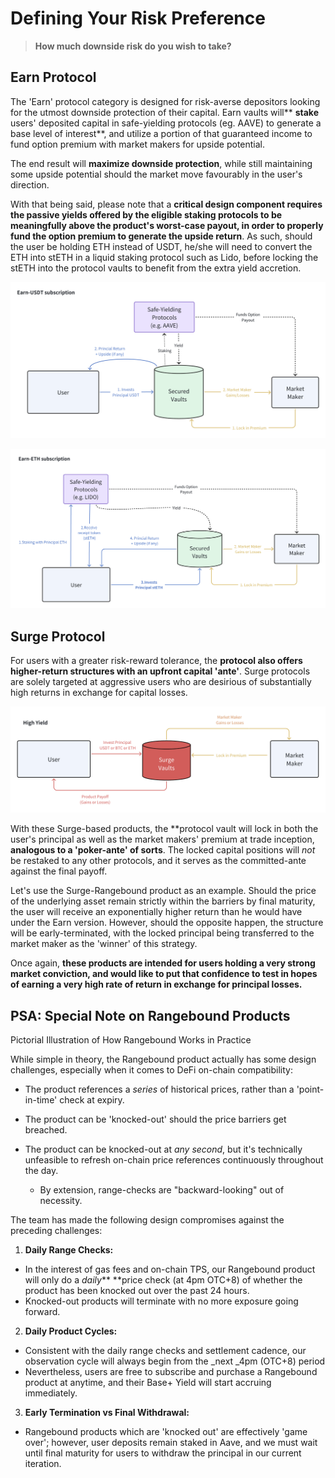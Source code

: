 # Defining Your Risk Preference

> **How much downside risk do you wish to take?**

## Earn Protocol

The 'Earn' protocol category is designed for risk-averse depositors looking for the utmost downside protection of their capital.  Earn vaults will** **stake** users' deposited capital in safe-yielding protocols (eg. AAVE) to generate a base level of interest**, and utilize a portion of that guaranteed income to fund option premium with market makers for upside potential.

The end result will **maximize downside protection**, while still maintaining some upside potential should the market move favourably in the user's direction.

With that being said, please note that a **critical design component requires the passive yields offered by the eligible staking protocols to be meaningfully above the product's worst-case payout, in order to properly fund the option premium to generate the upside return**.  As such, should the user be holding ETH instead of USDT, he/she will need to convert the ETH into stETH in a liquid staking protocol such as Lido, before locking the stETH into the protocol vaults to benefit from the extra yield accretion.

![](../static/draw6.png)

![](../static/draw7.png)

## Surge Protocol

For users with a greater risk-reward tolerance, the **protocol also offers higher-return structures with an upfront capital 'ante'**.  Surge protocols are solely targeted at aggressive users who are desirious of substantially high returns in exchange for capital losses.

![](../static/draw8.png)

With these Surge-based products, the **protocol vault will lock in both the user's principal as well as the market makers' premium at trade inception, **analogous to a 'poker-ante' of sorts**. The locked capital positions will _not_ be restaked to any other protocols, and it serves as the committed-ante against the final payoff.

Let's use the Surge-Rangebound product as an example.  Should the price of the underlying asset remain strictly within the barriers by final maturity, the user will receive an exponentially higher return than he would have under the Earn version.  However, should the opposite happen, the structure will be early-terminated, with the locked principal being transferred to the market maker as the 'winner' of this strategy.

Once again, **these products are intended for users holding a very strong market conviction, and would like to put that confidence to test in hopes of earning a very high rate of return in exchange for principal losses.**

## PSA: Special Note on Rangebound Products

Pictorial Illustration of How Rangebound Works in Practice

While simple in theory, the Rangebound product actually has some design challenges, especially when it comes to DeFi on-chain compatibility:

- The product references a _series_ of historical prices, rather than a 'point-in-time' check at expiry.
- The product can be 'knocked-out' should the price barriers get breached.
- The product can be knocked-out at _any second_, but it's technically unfeasible to refresh on-chain price references continuously throughout the day.

  - By extension, range-checks are "backward-looking" out of necessity.

The team has made the following design compromises against the preceding challenges:

1. **Daily Range Checks:**

  - In the interest of gas fees and on-chain TPS, our Rangebound product will only do a _daily_** **price check (at 4pm OTC+8) of whether the product has been knocked out over the past 24 hours.
  - Knocked-out products will terminate with no more exposure going forward.

2. **Daily Product Cycles:**

  - Consistent with the daily range checks and settlement cadence, our observation cycle will always begin from the _next _4pm (OTC+8) period
  - Nevertheless, users are free to subscribe and purchase a Rangebound product at anytime, and their Base+ Yield will start accruing immediately.

3. **Early Termination vs Final Withdrawal:**

  - Rangebound products which are 'knocked out' are effectively 'game over'; however, user deposits remain staked in Aave, and we must wait until final maturity for users to withdraw the principal in our current iteration.

